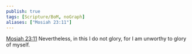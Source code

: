 ```yaml
---
publish: true
tags: [Scripture/BoM, noGraph]
aliases: ["Mosiah 23:11"]
---
```

[Mosiah 23:11](https://churchofjesuschrist.org/study/scriptures/bofm/mosiah/23?lang=eng&id=p11#p11) Nevertheless, in this I do not glory, for I am unworthy to glory of myself.
